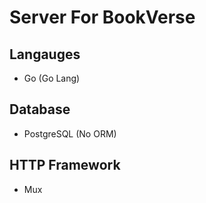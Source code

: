 # Server For BookVerse

## Langauges

- Go (Go Lang)

## Database

- PostgreSQL (No ORM)

## HTTP Framework

- Mux
